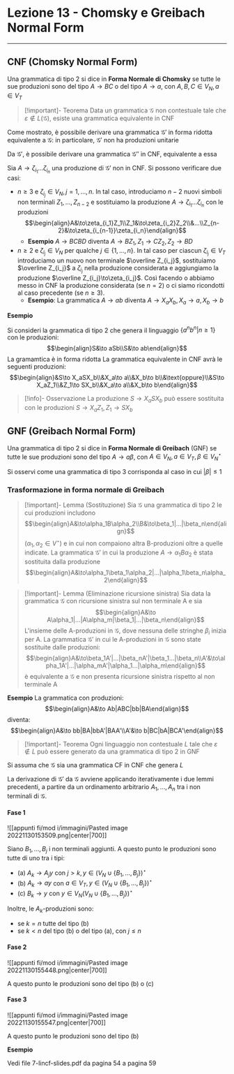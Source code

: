 # Lezione 13 - Chomsky e Greibach Normal Form
---
## CNF (Chomsky Normal Form)

Una grammatica di tipo 2 si dice in **Forma Normale di Chomsky** se tutte le sue produzioni sono del tipo $A\to BC$ o del tipo $A\to a$, con $A,B,C\in V_N,a\in V_T$

>[!important]- Teorema
>Data un grammatica $\mathcal G$ non contestuale tale che $\varepsilon\not\in L(\mathcal G)$, esiste una grammatica equivalente in CNF

Come mostrato, è possibile derivare una grammatica $\mathcal G'$ in forma ridotta equivalente a $\mathcal G$: in particolare, $\mathcal G'$ non ha produzioni unitarie

Da $\mathcal G'$, è possibile derivare una grammatica $\mathcal G''$ in CNF, equivalente a essa

Sia $A\to\zeta_{i_1}...\zeta_{i_n}$  una produzione di $\mathcal G'$ non in CNF. Si possono verificare due casi:

- $n\geq3$ e $\zeta_{i_j}\in V_N,j=1,...,n$. In tal caso, introduciamo $n-2$ nuovi simboli non terminali $Z_1,...,Z_{n-2}$ e sostituiamo la produzione $A\to\zeta_{i_1}...\zeta_{i_n}$ con le produzioni $$\begin{align}A&\to\zeta_{i_1}Z_1\\Z_1&\to\zeta_{i_2}Z_2\\&...\\Z_{n-2}&\to\zeta_{i_{n-1}}\zeta_{i_n}\end{align}$$
	- **Esempio** $A\to BCBD$ diventa $A\to BZ_1,Z_1\to CZ_2,Z_2\to BD$ 
- $n\geq2$ e $\zeta_{i_j}\in V_N$ per qualche $j\in\lbrace 1,...,n\rbrace$. In tal caso per ciascun $\zeta_{i_j}\in V_T$ introduciamo un nuovo non terminale $\overline Z_{i_j}$, sostituiamo $\overline Z_{i_j}$ a $\zeta_{i_j}$ nella produzione considerata e aggiungiamo la produzione $\overline Z_{i_j}\to\zeta_{i_j}$. Così facendo o abbiamo messo in CNF la produzione considerata (se $n=2$) o ci siamo ricondotti al caso precedente (se $n\geq3$). 
	- **Esempio**: La grammatica $A\to ab$ diventa $A\to X_aX_b,X_a\to a,X_b\to b$

**Esempio**

Si consideri la grammatica di tipo 2 che genera il linguaggio $\lbrace a^nb^n|n\geq1\rbrace$ con le produzioni:
$$\begin{align}S&\to aSb\\S&\to ab\end{align}$$
La gramamtica è in forma ridotta
La grammatica equivalente in CNF avrà le seguenti produzioni: 
$$\begin{align}&S\to X_aSX_b\\&X_a\to a\\&X_b\to b\\&\text{oppure}\\&S\to X_aZ_1\\&Z_1\to SX_b\\&X_a\to a\\&X_b\to b\end{align}$$
>[!info]- Osservazione
>La produzione $S\to X_aSX_b$ può essere sostituita con le produzioni $S\to X_aZ_1,Z_1\to SX_b$

## GNF (Greibach Normal Form)

Una grammatica di tipo 2 si dice in **Forma Normale di Greibach** (GNF) se tutte le sue produzioni sono del tipo $A\to a\beta$, con $A\in V_N,a\in V_T,\beta\in V_N^\star$

Si osservi come una grammatica di tipo 3 corrisponda al caso in cui $|\beta|\leq1$

### Trasformazione in forma normale di Greibach

>[!important]- Lemma (Sostituzione)
>Sia $\mathcal G$ una grammatica di tipo 2 le cui produzioni includono $$\begin{align}A&\to\alpha_1B\alpha_2\\B&\to\beta_1|...|\beta_n\end{align}$$
>$(\alpha_1,\alpha_2\in V^\star)$ e in cui non compaiono altra B-produzioni oltre a quelle indicate. La grammatica $\mathcal G'$ in cui la produzione $A\to\alpha_1B\alpha_2$ è stata sostituita dalla produzione $$\begin{align}A&\to\alpha_1\beta_1\alpha_2|...|\alpha_1\beta_n\alpha_2\end{align}$$

>[!important]- Lemma (Eliminazione ricursione sinistra)
>Sia data la grammatica $\mathcal G$ con ricursione sinistra sul non terminale A e sia $$\begin{align}A&\to A\alpha_1|...|A\alpha_m|\beta_1|...|\beta_n\end{align}$$
>L'insieme delle A-produzioni in $\mathcal G$, dove nessuna delle stringhe $\beta_i$ inizia per A. La grammatica $\mathcal G'$ in cui le A-produzioni in $\mathcal G$ sono state sostituite dalle produzioni: $$\begin{align}A&\to\beta_1A'|...|\beta_nA'|\beta_1...|\beta_n\\A'&\to\alpha_1A'|...|\alpha_mA'|\alpha_1...|\alpha_m\end{align}$$
>è equivalente a $\mathcal G$ e non presenta ricursione sinistra rispetto al non terminale A

**Esempio**
La grammatica con produzioni:
$$\begin{align}A&\to Ab|ABC|bb|BA\end{align}$$
diventa:
$$\begin{align}A&\to bb|BA|bbA'|BAA'\\A'&\to b|BC|bA|BCA'\end{align}$$

>[!important]- Teorema
>Ogni linguaggio non contestuale $L$ tale che $\varepsilon\not\in L$ può essere generato da una grammatica di tipo 2 in GNF

Si assuma che $\mathcal G$ sia una grammatica CF in CNF che genera $L$

La derivazione di $\mathcal G'$ da $\mathcal G$ avviene applicando iterativamente i due lemmi precedenti, a partire da un ordinamento arbitrario $A_1,...,A_n$ tra i non terminali di $\mathcal G$.

#### Fase 1

![[appunti fi/mod i/immagini/Pasted image 20221130153509.png|center|700]]

Siano $B_1,...,B_j$ i non terminali aggiunti. A questo punto le produzioni sono tutte di uno tra i tipi:

- (a) $A_k\to A_jy$ con $j\gt k,y\in(V_N\cup\lbrace B_1,...,B_j\rbrace)^\star$
- (b) $A_k\to ay$ con $a\in V_T,y\in(V_N\cup\lbrace B_1,...,B_j\rbrace)^\star$
- (c) $B_k\to y$ con $y\in V_N(V_N\cup\lbrace B_1,...,B_j\rbrace)^\star$

Inoltre, le $A_k$-produzioni sono:
- se $k=n$ tutte del tipo (b)
- se $k\lt n$ del tipo (b) o del tipo (a), con $j\leq n$

#### Fase 2

![[appunti fi/mod i/immagini/Pasted image 20221130155448.png|center|700]]

A questo punto le produzioni sono del tipo (b) o (c)

#### Fase 3

![[appunti fi/mod i/immagini/Pasted image 20221130155547.png|center|700]]

A questo punto le produzioni sono del tipo (b)

**Esempio**

Vedi file 7-lincf-slides.pdf da pagina 54 a pagina 59






